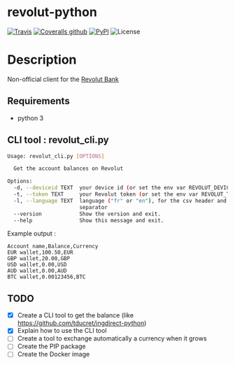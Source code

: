 # revolut-python

[![Travis](https://img.shields.io/travis/tducret/revolut-python.svg)](https://travis-ci.org/tducret/revolut-python)
[![Coveralls github](https://img.shields.io/coveralls/github/tducret/revolut-python.svg)](https://coveralls.io/github/tducret/revolut-python)
[![PyPI](https://img.shields.io/pypi/v/revolut.svg)](https://pypi.org/project/revolut/)
![License](https://img.shields.io/github/license/tducret/revolut-python.svg)

# Description

Non-official client for the [Revolut Bank](https://www.revolut.com/)

## Requirements

- python 3

## CLI tool : revolut_cli.py

```bash
Usage: revolut_cli.py [OPTIONS]

  Get the account balances on Revolut

Options:
  -d, --deviceid TEXT  your device id (or set the env var REVOLUT_DEVICE_ID)
  -t, --token TEXT     your Revolut token (or set the env var REVOLUT_TOKEN)
  -l, --language TEXT  language ("fr" or "en"), for the csv header and
                       separator
  --version            Show the version and exit.
  --help               Show this message and exit.
 ```

 Example output :

 ```csv
Account name,Balance,Currency
EUR wallet,100.50,EUR
GBP wallet,20.00,GBP
USD wallet,0.00,USD
AUD wallet,0.00,AUD
BTC wallet,0.00123456,BTC
```

## TODO

- [x] Create a CLI tool to get the balance (like https://github.com/tducret/ingdirect-python)
- [x] Explain how to use the CLI tool
- [ ] Create a tool to exchange automatically a currency when it grows
- [ ] Create the PIP package
- [ ] Create the Docker image